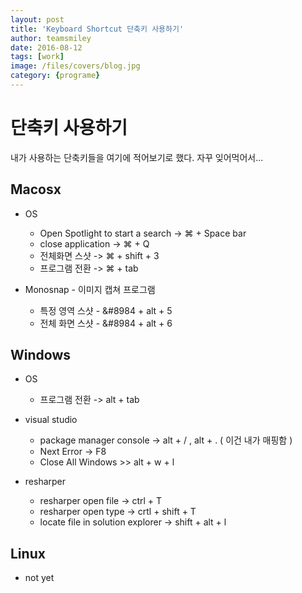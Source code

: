 ```yaml
---
layout: post
title: 'Keyboard Shortcut 단축키 사용하기' 
author: teamsmiley 
date: 2016-08-12
tags: [work]
image: /files/covers/blog.jpg
category: {programe}
---
```


# 단축키 사용하기 

내가 사용하는 단축키들을 여기에 적어보기로 했다. 자꾸 잊어먹어서...

## Macosx

* OS 
    * Open Spotlight to start a search -> &#8984;  + Space bar
    * close application -> &#8984; + Q 
    * 전체화면 스샷 -> &#8984; + shift + 3 
    * 프로그램 전환 -> &#8984; + tab 

* Monosnap - 이미지 캡쳐 프로그램 
    * 특정 영역 스샷 -  &#8984 + alt + 5
    * 전체 화면 스샷 -  &#8984 + alt + 6  

## Windows

* OS   
    * 프로그램 전환 -> alt + tab
    
* visual studio 
    * package manager console -> alt + / , alt + . ( 이건 내가 매핑함 )
    * Next Error -> F8
    * Close All Windows >> alt + w + l

* resharper    
    * resharper open file -> ctrl + T 
    * resharper open type  -> crtl + shift + T  
    * locate file in solution explorer -> shift + alt + l 

## Linux

* not yet


